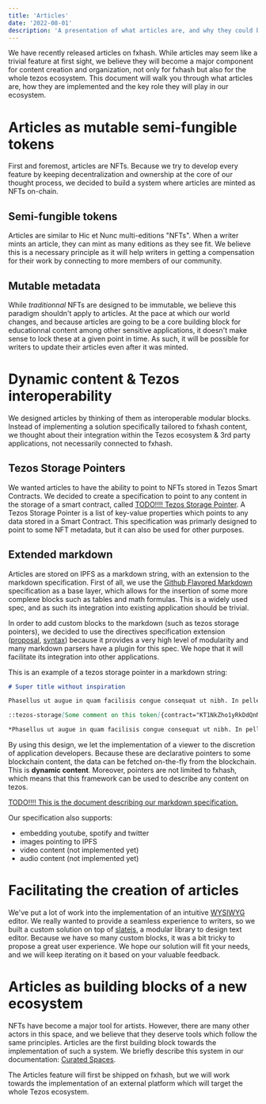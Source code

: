 ```yaml
---
title: 'Articles'
date: '2022-08-01'
description: 'A presentation of what articles are, and why they could become a very powerful feature for the whole tezos ecosystem.'
---
```


We have recently released articles on fxhash. While articles may seem like a trivial feature at first sight, we believe they will become a major component for content creation and organization, not only for fxhash but also for the whole tezos ecosystem. This document will walk you through what articles are, how they are implemented and the key role they will play in our ecosystem.


# Articles as mutable semi-fungible tokens

First and foremost, articles are NFTs. Because we try to develop every feature by keeping decentralization and ownership at the core of our thought process, we decided to build a system where articles are minted as NFTs on-chain.

## Semi-fungible tokens

Articles are similar to Hic et Nunc multi-editions "NFTs". When a writer mints an article, they can mint as many editions as they see fit. We believe this is a necessary principle as it will help writers in getting a compensation for their work by connecting to more members of our community.

## Mutable metadata

While *traditionnal* NFTs are designed to be immutable, we believe this paradigm shouldn't apply to articles. At the pace at which our world changes, and because articles are going to be a core building block for educationnal content among other sensitive applications, it doesn't make sense to lock these at a given point in time. As such, it will be possible for writers to update their articles even after it was minted.


# Dynamic content & Tezos interoperability

We designed articles by thinking of them as interoperable modular blocks. Instead of implementing a solution specifically tailored to fxhash content, we thought about their integration within the Tezos ecosystem & 3rd party applications, not necessarily connected to fxhash.

## Tezos Storage Pointers

We wanted articles to have the ability to point to NFTs stored in Tezos Smart Contracts. We decided to create a specification to point to any content in the storage of a smart contract, called [TODO!!!! Tezos Storage Pointer](). A Tezos Storage Pointer is a list of key-value properties which points to any data stored in a Smart Contract. This specification was primarly designed to point to some NFT metadata, but it can also be used for other purposes.

## Extended markdown

Articles are stored on IPFS as a markdown string, with an extension to the markdown specification. First of all, we use the [Github Flavored Markdown](https://github.github.com/gfm/) specification as a base layer, which allows for the insertion of some more complexe blocks such as tables and math formulas. This is a widely used spec, and as such its integration into existing application should be trivial.

In order to add custom blocks to the markdown (such as tezos storage pointers), we decided to use the directives specification extension ([proposal](https://talk.commonmark.org/t/generic-directives-plugins-syntax/444), [syntax](https://github.com/micromark/micromark-extension-directive#syntax)) because it provides a very high level of modularity and many markdown parsers have a plugin for this spec. We hope that it will facilitate its integration into other applications.

This is an example of a tezos storage pointer in a markdown string:

```markdown
# Super title without inspiration

Phasellus ut augue in quam facilisis congue consequat ut nibh. In pellentesque erat eget ex pretium, eu tristique nibh pretium.

::tezos-storage[Some comment on this token]{contract="KT1NkZho1yRkDdQnN4Mz93sDYyY2pPrEHTNs" path="token_metadata:880"}

*Phasellus ut augue in quam facilisis congue consequat ut nibh. In pellentesque erat eget ex pretium, eu tristique nibh pretium. Nullam tristique...*
```

By using this design, we let the implementation of a viewer to the discretion of application developers. Because these are declarative pointers to some blockchain content, the data can be fetched on-the-fly from the blockchain. This is **dynamic content**. Moreover, pointers are not limited to fxhash, which means that this framework can be used to describe any content on tezos.

[TODO!!!! This is the document describing our markdown specification.]()

Our specification also supports:
* embedding youtube, spotify and twitter
* images pointing to IPFS
* video content (not implemented yet)
* audio content (not implemented yet)


# Facilitating the creation of articles

We've put a lot of work into the implementation of an intuitive [WYSIWYG](https://en.wikipedia.org/wiki/WYSIWYG) editor. We really wanted to provide a seamless experience to writers, so we built a custom solution on top of [slatejs](https://www.slatejs.org/), a modular library to design text editor. Because we have so many custom blocks, it was a bit tricky to propose a great user experience. We hope our solution will fit your needs, and we will keep iterating on it based on your valuable feedback.


# Articles as building blocks of a new ecosystem

NFTs have become a major tool for artists. However, there are many other actors in this space, and we believe that they deserve tools which follow the same principles. Articles are the first building block towards the implementation of such a system. We briefly describe this system in our documentation: [Curated Spaces](/doc/community/curation).

The Articles feature will first be shipped on fxhash, but we will work towards the implementation of an external platform which will target the whole Tezos ecosystem.